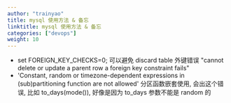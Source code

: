 ```yaml
---
author: "trainyao"
title: mysql 使用方法 & 备忘
linktitle: mysql 使用方法 & 备忘
categories: ["devops"]
weight: 10
---
```



- set FOREIGN_KEY_CHECKS=0; 可以避免 discard table 外键错误 "cannot delete or update a parent row a foreign key constraint fails"
- 'Constant, random or timezone-dependent expressions in (sub)partitioning function are not allowed' 分区函数嵌套使用, 会出这个错误, 比如 to_days(mode()), 好像是因为 to_days 参数不能是 random 的
